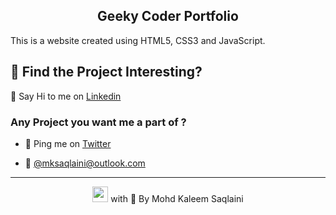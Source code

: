 <h2 align="center"> Geeky Coder Portfolio </h2>
This is a website created using HTML5, CSS3 and JavaScript.

<h2>🎯 Find the Project Interesting?</h2>

 💬 Say Hi to me on [Linkedin](https://www.linkedin.com/in/saqlainkaleem)
 
<h3>Any Project you want me a part of ?</h3>

- 👀 Ping me on  [Twitter](https://www.twitter.com/saqlainkaleem)

- 💌 <a href="mailto: mksaqlaini@outlook.com">@mksaqlaini@outlook.com</a> 

<hr>
<p align="center"> <img src = "https://media2.giphy.com/media/QssGEmpkyEOhBCb7e1/giphy.gif?cid=ecf05e47a0n3gi1bfqntqmob8g9aid1oyj2wr3ds3mg700bl&rid=giphy.gif" width = 25px> with 🧡 By Mohd Kaleem Saqlaini</p> 
